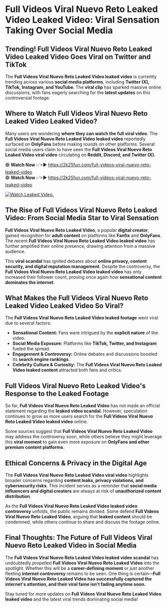 # Full Videos Viral Nuevo Reto Leaked Video Leaked Video: Viral Sensation Taking Over Social Media

## **Trending! Full Videos Viral Nuevo Reto Leaked Video Leaked Video Goes Viral on Twitter and TikTok**
The **Full Videos Viral Nuevo Reto Leaked Video leaked video** is currently trending across various **social media platforms**, including **Twitter (X), TikTok, Instagram, and YouTube**. The **viral clip** has sparked massive online discussions, with fans eagerly searching for the **latest updates** on this controversial footage.

## **Where to Watch Full Videos Viral Nuevo Reto Leaked Video Leaked Video?**
Many users are wondering **where they can watch the full viral video**. The **Full Videos Viral Nuevo Reto Leaked Video leaked video** reportedly surfaced on **OnlyFans** before making rounds on other platforms. Several social media users claim to have seen the **Full Videos Viral Nuevo Reto Leaked Video viral video** circulating on **Reddit, Discord, and Twitter (X).**

🟢 **Watch Now** ✅=► https://2k25fun.com/full-videos-viral-nuevo-reto-leaked-video  
🟢 **Watch Now** ✅=► https://2k25fun.com/full-videos-viral-nuevo-reto-leaked-video  

[![Watch Leaked Video.](https://miro.medium.com/v2/resize:fit:828/format:webp/1*cilzJN44JGOrTw9NJCrNHA.gif "Watch Leaked Video")](https://2k25fun.com/full-videos-viral-nuevo-reto-leaked-video)

## **The Rise of Full Videos Viral Nuevo Reto Leaked Video: From Social Media Star to Viral Sensation**
**Full Videos Viral Nuevo Reto Leaked Video**, a popular **digital creator**, gained recognition for **adult content** on platforms like **Fanfix** and **OnlyFans**. The recent **Full Videos Viral Nuevo Reto Leaked Video leaked video** has further amplified their online presence, drawing attention from a massive audience.

This **viral scandal** has ignited debates about **online privacy, content security, and digital reputation management**. Despite the controversy, the **Full Videos Viral Nuevo Reto Leaked Video leaked video** has only increased their follower count, proving once again how **sensational content dominates the internet**.

## **What Makes the Full Videos Viral Nuevo Reto Leaked Video Leaked Video So Viral?**
The **Full Videos Viral Nuevo Reto Leaked Video leaked footage** went viral due to several factors:
- **Sensational Content:** Fans were intrigued by the **explicit nature** of the video.
- **Social Media Exposure:** Platforms like **TikTok, Twitter, and Instagram** fueled the spread.
- **Engagement & Controversy:** Online debates and discussions boosted its **search engine rankings**.
- **Celebrity Culture & Curiosity:** The **Full Videos Viral Nuevo Reto Leaked Video leaked content** attracted both fans and critics.

## **Full Videos Viral Nuevo Reto Leaked Video's Response to the Leaked Footage**
So far, **Full Videos Viral Nuevo Reto Leaked Video** has not made an official statement regarding the **leaked video scandal**. However, speculation continues to grow as more users search for the **Full Videos Viral Nuevo Reto Leaked Video leaked video** online.

Some sources suggest that **Full Videos Viral Nuevo Reto Leaked Video** may address the controversy soon, while others believe they might leverage this **viral moment** to gain even more exposure on **OnlyFans and other premium content platforms**.

## **Ethical Concerns & Privacy in the Digital Age**
The **Full Videos Viral Nuevo Reto Leaked Video viral video** highlights broader concerns regarding **content leaks, privacy violations, and cybersecurity risks**. This incident serves as a reminder that **social media influencers and digital creators** are always at risk of **unauthorized content distribution**.

As the **Full Videos Viral Nuevo Reto Leaked Video leaked video controversy** unfolds, the public remains divided. Some defend **Full Videos Viral Nuevo Reto Leaked Video**, arguing that **leaked content** should be condemned, while others continue to share and discuss the footage online.

## **Final Thoughts: The Future of Full Videos Viral Nuevo Reto Leaked Video in Social Media**
The **Full Videos Viral Nuevo Reto Leaked Video leaked video scandal** has undoubtedly propelled **Full Videos Viral Nuevo Reto Leaked Video** into the spotlight. Whether this will be a **career-defining moment** or just another fleeting **internet controversy** remains to be seen. One thing is certain—**Full Videos Viral Nuevo Reto Leaked Video has successfully captured the internet's attention, and their viral fame isn't fading anytime soon.**

Stay tuned for more updates on **Full Videos Viral Nuevo Reto Leaked Video leaked video** and the latest viral trends dominating social media!